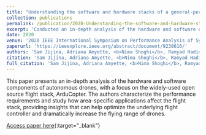```yaml
---
title: "Understanding the software and hardware stacks of a general-purpose cognitive drone"
collection: publications
permalink: /publication/2020-Understanding-the-software-and-hardware-stacks-of-a-general-purpose-cognitive-drone
excerpt: 'Conducted an in-depth analysis of the hardware and software components of autonomous drones, characterizing the performance of the ArduCopter flight stack and providing insights to optimize flight controllers and increase drone range.'
date: 2020
venue: '2020 IEEE International Symposium on Performance Analysis of Systems and Software (ISPASS)'
paperurl: 'https://ieeexplore.ieee.org/abstract/document/9238616/'
authors: 'Sam Jijina, Adriana Amyette, <b>Nima Shoghi</b>, Ramyad Hadidi, Hyesoon Kim'
citation: 'Sam Jijina, Adriana Amyette, <b>Nima Shoghi</b>, Ramyad Hadidi, Hyesoon Kim, 2020 IEEE International Symposium on Performance Analysis of Systems and …, 2020'
full_citation: 'Sam Jijina, Adriana Amyette, <b>Nima Shoghi</b>, Ramyad Hadidi, Hyesoon Kim, 2020 IEEE International Symposium on Performance Analysis of Systems and …, 2020'
---
```


This paper presents an in-depth analysis of the hardware and software components of autonomous drones, with a focus on the widely-used open source flight stack, ArduCopter. The authors characterize the performance requirements and study how area-specific applications affect the flight stack, providing insights that can help optimize the underlying flight controller and dramatically increase the flying range of drones.

[Access paper here](https://ieeexplore.ieee.org/abstract/document/9238616/){:target="_blank"}
